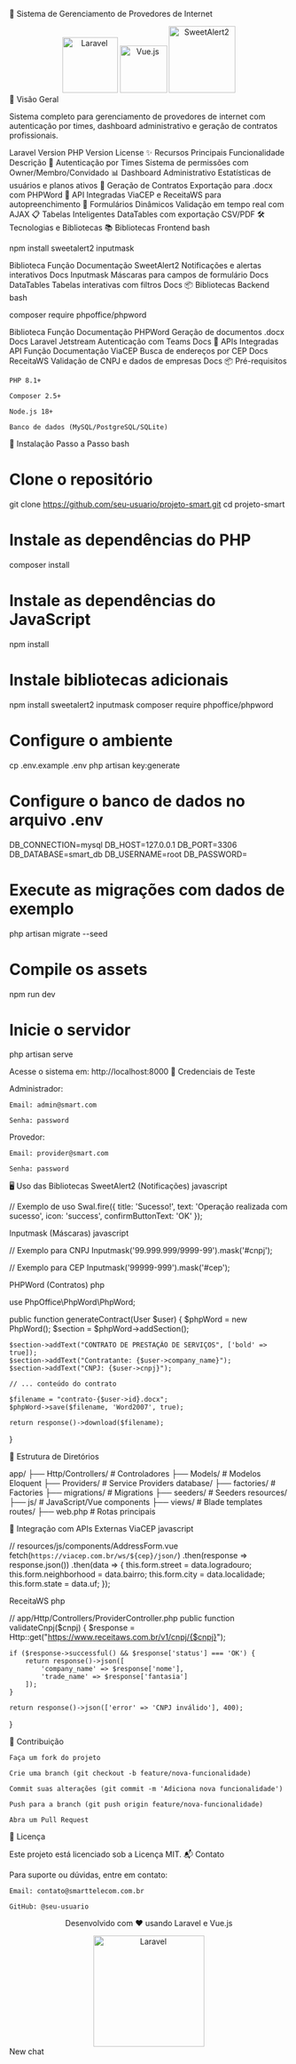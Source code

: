 🚀 Sistema de Gerenciamento de Provedores de Internet
<div align="center"> <img src="https://laravel.com/img/logomark.min.svg" alt="Laravel" width="100"> <img src="https://upload.wikimedia.org/wikipedia/commons/9/95/Vue.js_Logo_2.svg" alt="Vue.js" width="85"> <img src="https://sweetalert2.github.io/images/SweetAlert2.png" alt="SweetAlert2" width="120"> </div>
🌟 Visão Geral

Sistema completo para gerenciamento de provedores de internet com autenticação por times, dashboard administrativo e geração de contratos profissionais.

Laravel Version
PHP Version
License
✨ Recursos Principais
Funcionalidade	Descrição
👥 Autenticação por Times	Sistema de permissões com Owner/Membro/Convidado
📊 Dashboard Administrativo	Estatísticas de usuários e planos ativos
📝 Geração de Contratos	Exportação para .docx com PHPWord
📱 API Integradas	ViaCEP e ReceitaWS para autopreenchimento
🧩 Formulários Dinâmicos	Validação em tempo real com AJAX
📋 Tabelas Inteligentes	DataTables com exportação CSV/PDF
🛠️ Tecnologias e Bibliotecas
📚 Bibliotecas Frontend
bash

npm install sweetalert2 inputmask

Biblioteca	Função	Documentação
SweetAlert2	Notificações e alertas interativos	Docs
Inputmask	Máscaras para campos de formulário	Docs
DataTables	Tabelas interativas com filtros	Docs
📦 Bibliotecas Backend
bash

composer require phpoffice/phpword

Biblioteca	Função	Documentação
PHPWord	Geração de documentos .docx	Docs
Laravel Jetstream	Autenticação com Teams	Docs
🔌 APIs Integradas
API	Função	Documentação
ViaCEP	Busca de endereços por CEP	Docs
ReceitaWS	Validação de CNPJ e dados de empresas	Docs
📦 Pré-requisitos

    PHP 8.1+

    Composer 2.5+

    Node.js 18+

    Banco de dados (MySQL/PostgreSQL/SQLite)

🚀 Instalação Passo a Passo
bash

# Clone o repositório
git clone https://github.com/seu-usuario/projeto-smart.git
cd projeto-smart

# Instale as dependências do PHP
composer install

# Instale as dependências do JavaScript
npm install

# Instale bibliotecas adicionais
npm install sweetalert2 inputmask
composer require phpoffice/phpword

# Configure o ambiente
cp .env.example .env
php artisan key:generate

# Configure o banco de dados no arquivo .env
DB_CONNECTION=mysql
DB_HOST=127.0.0.1
DB_PORT=3306
DB_DATABASE=smart_db
DB_USERNAME=root
DB_PASSWORD=

# Execute as migrações com dados de exemplo
php artisan migrate --seed

# Compile os assets
npm run dev

# Inicie o servidor
php artisan serve

Acesse o sistema em: http://localhost:8000
👤 Credenciais de Teste

Administrador:

    Email: admin@smart.com

    Senha: password

Provedor:

    Email: provider@smart.com

    Senha: password

🖥️ Uso das Bibliotecas
SweetAlert2 (Notificações)
javascript

// Exemplo de uso
Swal.fire({
  title: 'Sucesso!',
  text: 'Operação realizada com sucesso',
  icon: 'success',
  confirmButtonText: 'OK'
});

Inputmask (Máscaras)
javascript

// Exemplo para CNPJ
Inputmask('99.999.999/9999-99').mask('#cnpj');

// Exemplo para CEP
Inputmask('99999-999').mask('#cep');

PHPWord (Contratos)
php

use PhpOffice\PhpWord\PhpWord;

public function generateContract(User $user)
{
    $phpWord = new PhpWord();
    $section = $phpWord->addSection();
    
    $section->addText("CONTRATO DE PRESTAÇÃO DE SERVIÇOS", ['bold' => true]);
    $section->addText("Contratante: {$user->company_name}");
    $section->addText("CNPJ: {$user->cnpj}");
    
    // ... conteúdo do contrato
    
    $filename = "contrato-{$user->id}.docx";
    $phpWord->save($filename, 'Word2007', true);
    
    return response()->download($filename);
}

📂 Estrutura de Diretórios

app/
├── Http/Controllers/     # Controladores
├── Models/               # Modelos Eloquent
├── Providers/            # Service Providers
database/
├── factories/            # Factories
├── migrations/           # Migrations
├── seeders/              # Seeders
resources/
├── js/                   # JavaScript/Vue components
├── views/                # Blade templates
routes/
├── web.php               # Rotas principais

🔌 Integração com APIs Externas
ViaCEP
javascript

// resources/js/components/AddressForm.vue
fetch(`https://viacep.com.br/ws/${cep}/json/`)
  .then(response => response.json())
  .then(data => {
    this.form.street = data.logradouro;
    this.form.neighborhood = data.bairro;
    this.form.city = data.localidade;
    this.form.state = data.uf;
  });

ReceitaWS
php

// app/Http/Controllers/ProviderController.php
public function validateCnpj($cnpj)
{
    $response = Http::get("https://www.receitaws.com.br/v1/cnpj/{$cnpj}");
    
    if ($response->successful() && $response['status'] === 'OK') {
        return response()->json([
            'company_name' => $response['nome'],
            'trade_name' => $response['fantasia']
        ]);
    }
    
    return response()->json(['error' => 'CNPJ inválido'], 400);
}

🤝 Contribuição

    Faça um fork do projeto

    Crie uma branch (git checkout -b feature/nova-funcionalidade)

    Commit suas alterações (git commit -m 'Adiciona nova funcionalidade')

    Push para a branch (git push origin feature/nova-funcionalidade)

    Abra um Pull Request

📜 Licença

Este projeto está licenciado sob a Licença MIT.
📬 Contato

Para suporte ou dúvidas, entre em contato:

    Email: contato@smarttelecom.com.br

    GitHub: @seu-usuario

<div align="center"> <p>Desenvolvido com ❤️ usando Laravel e Vue.js</p> <img src="https://laravel.com/img/logotype.min.svg" alt="Laravel" width="200"> </div>
New chat

